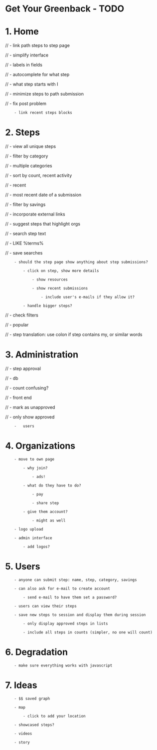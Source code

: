 Get Your Greenback - TODO
=========================

#	1.	Home
	
//		- link path steps to step page
						
//		- simplify interface
		
//			- labels in fields
			
//			- autocomplete for what step
			
//			- what step starts with I
		
//		- minimize steps to path submission
		
//		- fix post problem

		- link recent steps blocks
		
		
#	2.	Steps
	
//		- view all unique steps
		
//			- filter by category
			
//				- multiple categories
			
//			- sort by count, recent activity
			
//				- recent
				
//					- most recent date of a submission
					
//			- filter by savings
			
//		- incorporate external links
	
//			- suggest steps that highlight orgs
	
//		- search step text
		
//				- LIKE %terms%				
			
//			- save searches
			
		- should the step page show anything about step submissions?
		
			- click on step, show more details
			
				- show resources
				
				- show recent submissions

					- include user's e-mails if they allow it?
			
			- handle bigger steps?
	
//		- check filters
		
//			- popular
			
		
//		- step translation: use colon if step contains my, or similar words


	
#	3.	Administration
	
//		-	step approval
		
//			- db
			
//					- count confusing?
				
//			- front end
			
//				- mark as unapproved
				
//				- only show approved
	
		-	users
		
		
#	4.	Organizations		
	
		- move to own page
		
			- why join?
			
				- ads!
			
			- what do they have to do?
			
				- pay
				
				- share step
			
			- give them account?
			
				- might as well
		
		- logo upload
		
		- admin interface
		
			- add logos?
		
		
#	5.	Users
	
		- anyone can submit step: name, step, category, savings
					
		- can also ask for e-mail to create account
		
			- send e-mail to have them set a password?
			
		- users can view their steps
		
		- save new steps to session and display them during session
		
			- only display approved steps in lists
			
			- include all steps in counts (simpler, no one will count)
		
		
#	6.	Degradation
	
		- make sure everything works with javascript
		
#	7.	Ideas

		- $$ saved graph
		
		- map
		
			- click to add your location
			
		- showcased steps?
		
		- videos
		
		- story
